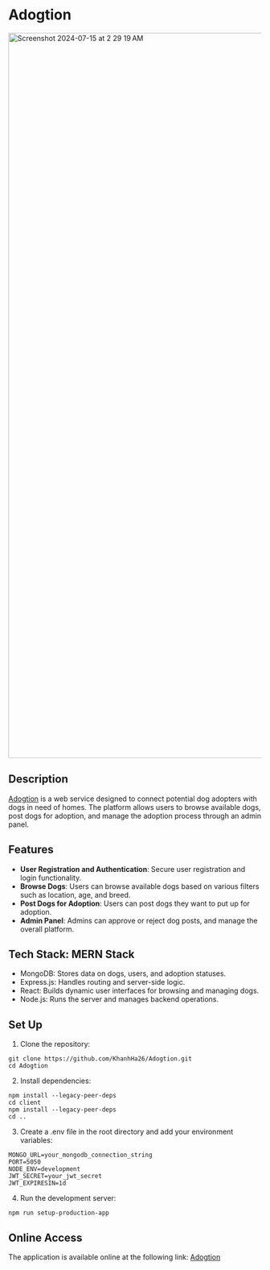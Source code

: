 # Adogtion 

<img width="1440" alt="Screenshot 2024-07-15 at 2 29 19 AM" src="https://github.com/user-attachments/assets/e6e5b67a-d09d-426f-94d9-fbd9a69f1a4f">

## Description
[Adogtion](https://adogtion.onrender.com/) is a web service designed to connect potential dog adopters with dogs in need of homes. The platform allows users to browse available dogs, post dogs for adoption, and manage the adoption process through an admin panel.

## Features
- **User Registration and Authentication**: Secure user registration and login functionality.
- **Browse Dogs**: Users can browse available dogs based on various filters such as location, age, and breed.
- **Post Dogs for Adoption**: Users can post dogs they want to put up for adoption.
- **Admin Panel**: Admins can approve or reject dog posts, and manage the overall platform.

## Tech Stack: MERN Stack
- MongoDB: Stores data on dogs, users, and adoption statuses.
- Express.js: Handles routing and server-side logic.
- React: Builds dynamic user interfaces for browsing and managing dogs.
- Node.js: Runs the server and manages backend operations.

## Set Up
1. Clone the repository:
   
  ```
  git clone https://github.com/KhanhHa26/Adogtion.git
  cd Adogtion
  ```

2. Install dependencies:

  ```
  npm install --legacy-peer-deps
  cd client
  npm install --legacy-peer-deps
  cd ..
  ```
  
3. Create a .env file in the root directory and add your environment variables:

  ```
  MONGO_URL=your_mongodb_connection_string
  PORT=5050
  NODE_ENV=development
  JWT_SECRET=your_jwt_secret
  JWT_EXPIRESIN=1d
   ```


4. Run the development server:

  ```
  npm run setup-production-app
  ```


## Online Access
The application is available online at the following link: [Adogtion](https://adogtion.onrender.com/)

